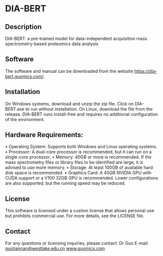 # DIA-BERT

## Description
DIA-BERT: a pre-trained model for data-independent acquisition mass spectrometry-based proteomics data analysis

## Software
The software and manual can be downloaded from the website https://dia-bert.guomics.com/.

## Installation
On Windows systems, download and unzip the zip file. Click on DIA-BERT.exe to run without installation. 
On Linux, download the file from the release. DIA-BERT runs install-free and requires no additional configuration of the environment. 

## Hardware Requirements:
•	Operating System: Supports both Windows and Linux operating systems.
•	Processor: A dual-core processor is recommended, but it can run on a single-core processor.
•	Memory: 40GB or more is recommended. If the mass spectrometry files or library files to be identified are large, it is advised to use more memory.
•	Storage: At least 100GB of available hard disk space is recommended.
•	Graphics Card: A 40GB NVIDIA GPU with CUDA support or a V100 32GB GPU is recommended. Lower configurations are also supported, but the running speed may be reduced.

## License
This software is licensed under a custom license that allows personal use but prohibits commercial use. For more details, see the LICENSE file.

## Contact
For any questions or licensing inquiries, please contact:
Dr Guo
E-mail: guotiannan@westlake.edu.cn
www.guomics.com

